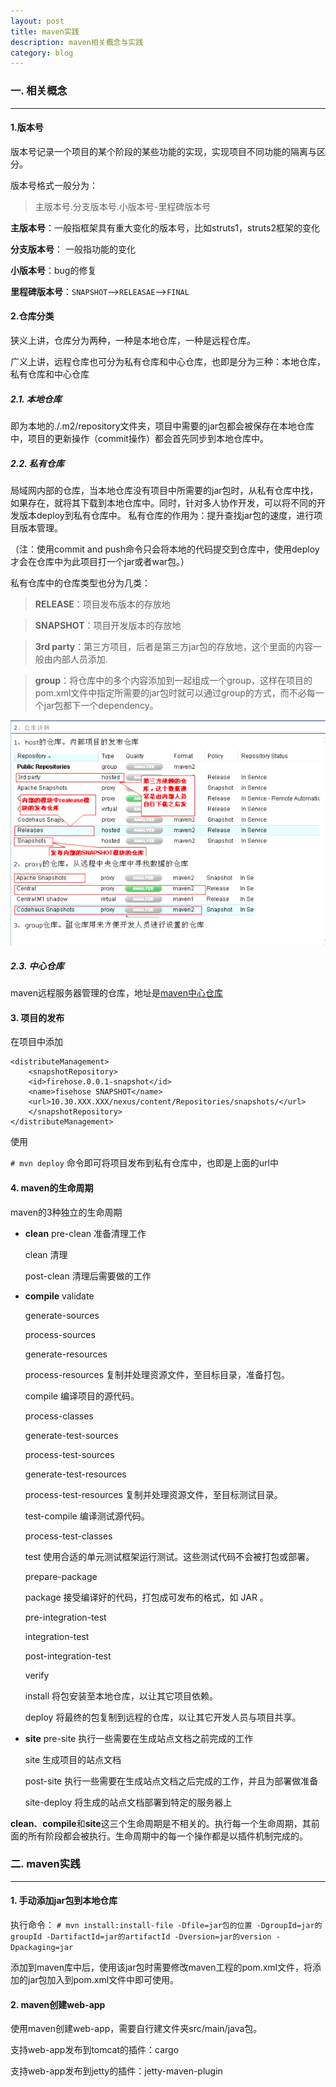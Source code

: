 ```yaml
---
layout: post
title: maven实践 
description: maven相关概念与实践
category: blog
---
```


### 一. 相关概念
----------------------------------------

#### 1.版本号
版本号记录一个项目的某个阶段的某些功能的实现，实现项目不同功能的隔离与区分。

版本号格式一般分为：
>主版本号.分支版本号.小版本号-里程碑版本号

**主版本号**：一般指框架具有重大变化的版本号，比如struts1，struts2框架的变化

**分支版本号**： 一般指功能的变化

**小版本号**：bug的修复

**里程碑版本号**：`SNAPSHOT`-->`RELEASAE`-->`FINAL`

#### 2.仓库分类

狭义上讲，仓库分为两种，一种是本地仓库，一种是远程仓库。

广义上讲，远程仓库也可分为私有仓库和中心仓库，也即是分为三种：本地仓库，私有仓库和中心仓库

##### 2.1. 本地仓库

即为本地的./.m2/repository文件夹，项目中需要的jar包都会被保存在本地仓库中，项目的更新操作（commit操作）都会首先同步到本地仓库中。

##### 2.2. 私有仓库

局域网内部的仓库，当本地仓库没有项目中所需要的jar包时，从私有仓库中找，如果存在，就将其下载到本地仓库中。同时，针对多人协作开发，可以将不同的开发版本deploy到私有仓库中。
私有仓库的作用为：提升查找jar包的速度，进行项目版本管理。

（注：使用commit and push命令只会将本地的代码提交到仓库中，使用deploy才会在仓库中为此项目打一个jar或者war包。）

私有仓库中的仓库类型也分为几类：

>**RELEASE**：项目发布版本的存放地

> **SNAPSHOT**：项目开发版本的存放地

> **3rd party**：第三方项目，后者是第三方jar包的存放地，这个里面的内容一般由内部人员添加.

> **group**：将仓库中的多个内容添加到一起组成一个group，这样在项目的pom.xml文件中指定所需要的jar包时就可以通过group的方式，而不必每一个jar包都下一个dependency。

![私有仓库示例](/images/maven/repository.png)


##### 2.3. 中心仓库
maven远程服务器管理的仓库，地址是[maven中心仓库](http://repo1.maven.org.maven2)

#### 3. 项目的发布

在项目中添加  

    <distributeManagement>
        <snapshotRepository>
        <id>firehose.0.0.1-snapshot</id>
        <name>fisehose SNAPSHOT</name>
        <url>10.30.XXX.XXX/nexus/content/Repositories/snapshots/</url>
        </snapshotRepository>
    </distributeManagement>

使用

`# mvn deploy`
命令即可将项目发布到私有仓库中，也即是上面的url中

#### 4. maven的生命周期

maven的3种独立的生命周期
+ **clean**
     pre-clean 准备清理工作
     
	clean 清理     
     
	post-clean 清理后需要做的工作

+ **compile**
	 validate
	 
	generate-sources
	
 	process-sources
	
	 generate-resources
	
	 process-resources     复制并处理资源文件，至目标目录，准备打包。
	
	 compile     编译项目的源代码。
	
	 process-classes
	
	 generate-test-sources 
	
	 process-test-sources
	
	 generate-test-resources
        
	 process-test-resources     复制并处理资源文件，至目标测试目录。
	
	 test-compile     编译测试源代码。
	
	 process-test-classes
	
	 test     使用合适的单元测试框架运行测试。这些测试代码不会被打包或部署。
        
	 prepare-package
	
	 package     接受编译好的代码，打包成可发布的格式，如 JAR 。
        
	 pre-integration-test
	
	 integration-test
	
	 post-integration-test
	
	 verify
	
	 install     将包安装至本地仓库，以让其它项目依赖。
	
	 deploy     将最终的包复制到远程的仓库，以让其它开发人员与项目共享。

+ **site**
	pre-site     执行一些需要在生成站点文档之前完成的工作
	
	site    生成项目的站点文档
	
	post-site     执行一些需要在生成站点文档之后完成的工作，并且为部署做准备
	
	site-deploy     将生成的站点文档部署到特定的服务器上

**clean**、**compile**和**site**这三个生命周期是不相关的。执行每一个生命周期，其前面的所有阶段都会被执行。生命周期中的每一个操作都是以插件机制完成的。


### 二. maven实践
-----------------------------------------

#### 1. 手动添加jar包到本地仓库
执行命令：
`# mvn install:install-file -Dfile=jar包的位置 -DgroupId=jar的groupId -DartifactId=jar的artifactId -Dversion=jar的version -Dpackaging=jar`

添加到maven库中后，使用该jar包时需要修改maven工程的pom.xml文件，将添加的jar包加入到pom.xml文件中即可使用。
 
#### 2. maven创建web-app
使用maven创建web-app，需要自行建文件夹src/main/java包。

支持web-app发布到tomcat的插件：cargo

支持web-app发布到jetty的插件：jetty-maven-plugin



